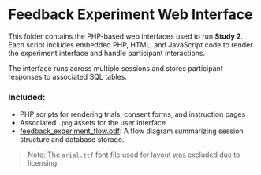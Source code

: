 # Feedback Experiment Web Interface

This folder contains the PHP-based web interfaces used to run **Study 2**. Each script includes embedded PHP, HTML, and JavaScript code to render the experiment interface and handle participant interactions.

The interface runs across multiple sessions and stores participant responses to associated SQL tables.

### Included:
- PHP scripts for rendering trials, consent forms, and instruction pages
- Associated `.png` assets for the user interface
- [feedback_experiment_flow.pdf](../feedback_experiment_flow.pdf): A flow diagram summarizing session structure and database storage.

> Note: The `arial.ttf` font file used for layout was excluded due to licensing.
